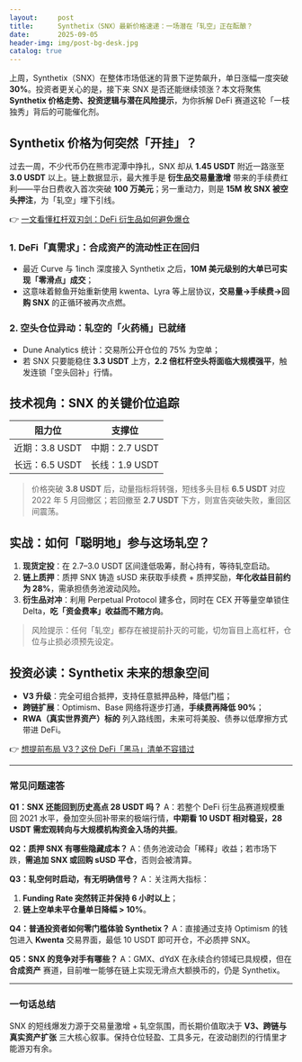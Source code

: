 ```yaml
---
layout:     post
title:      Synthetix（SNX）最新价格速递：一场潜在「轧空」正在酝酿？
date:       2025-09-05
header-img: img/post-bg-desk.jpg
catalog: true
---
```


上周，Synthetix（SNX）在整体市场低迷的背景下逆势飙升，单日涨幅一度突破 **30%**。投资者更关心的是，接下来 SNX 是否还能继续领涨？本文将聚焦 **Synthetix 价格走势、投资逻辑与潜在风险提示**，为你拆解 DeFi 赛道这轮「一枝独秀」背后的可能催化剂。

## Synthetix 价格为何突然「开挂」？

过去一周，不少代币仍在熊市泥潭中挣扎，SNX 却从 **1.45 USDT** 附近一路涨至 **3.0 USDT** 以上。链上数据显示，最大推手是 **衍生品交易量激增** 带来的手续费红利——平台日费收入首次突破 **100 万美元**；另一重动力，则是 **15M 枚 SNX 被空头押注**，为「轧空」埋下引线。

👉 [一文看懂杠杆双刃剑：DeFi 衍生品如何避免爆仓](https://okxdog.com/)

### 1. DeFi「真需求」：合成资产的流动性正在回归
- 最近 Curve 与 1inch 深度接入 Synthetix 之后，**10M 美元级别的大单已可实现「零滑点」成交**；
- 这意味着鲸鱼开始重新使用 kwenta、Lyra 等上层协议，**交易量→手续费→回购 SNX** 的正循环被再次点燃。

### 2. 空头仓位异动：轧空的「火药桶」已就绪
- Dune Analytics 统计：交易所公开仓位的 75% 为空单；
- 若 SNX 只要能稳住 **3.3 USDT** 上方，**2.2 倍杠杆空头将面临大规模强平**，触发连锁「空头回补」行情。

## 技术视角：SNX 的关键价位追踪

| 阻力位 | 支撑位 |
|--------|--------|
| 近期：3.8 USDT | 中期：2.7 USDT |
| 长远：6.5 USDT | 长线：1.9 USDT |

> 价格突破 **3.8 USDT** 后，动量指标将转强，短线多头目标 **6.5 USDT** 对应 2022 年 5 月回撤区；若回撤至 **2.7 USDT** 下方，则宣告突破失败，重回区间震荡。

## 实战：如何「聪明地」参与这场轧空？

1. **现货定投**：在 2.7–3.0 USDT 区间逢低吸筹，耐心持有，等待轧空启动。
2. **链上质押**：质押 SNX 铸造 sUSD 来获取手续费 + 质押奖励，**年化收益目前约为 28%**，需承担债务池波动风险。
3. **衍生品对冲**：利用 Perpetual Protocol 建多仓，同时在 CEX 开等量空单锁住 Delta，**吃「资金费率」收益而不赌方向**。

> 风险提示：任何「轧空」都存在被提前扑灭的可能，切勿盲目上高杠杆，仓位与止损必须预先设定。

## 投资必读：Synthetix 未来的想象空间

- **V3 升级**：完全可组合抵押，支持任意抵押品种，降低门槛；
- **跨链扩展**：Optimism、Base 网络将逐步打通，**手续费再降低 90%**；
- **RWA（真实世界资产）标的** 列入路线图，未来可将美股、债券以低摩擦方式带进 DeFi。

👉 [想提前布局 V3？这份 DeFi「黑马」清单不容错过](https://okxdog.com/)

---

### 常见问题速答

**Q1：SNX 还能回到历史高点 28 USDT 吗？**
A：若整个 DeFi 衍生品赛道规模重回 2021 水平，叠加空头回补带来的极端行情，**中期看 10 USDT 相对稳妥，28 USDT 需宏观转向与大规模机构资金入场的共振**。

**Q2：质押 SNX 有哪些隐藏成本？**
A：债务池波动会「稀释」收益；若市场下跌，**需追加 SNX 或回购 sUSD 平仓**，否则会被清算。

**Q3：轧空何时启动，有无明确信号？**
A：关注两大指标：  
1) **Funding Rate 突然转正并保持 6 小时以上**；  
2) **链上空单未平仓量单日降幅 > 10%**。

**Q4：普通投资者如何零门槛体验 Synthetix？**
A：直接通过支持 Optimism 的钱包进入 **Kwenta** 交易界面，最低 10 USDT 即可开仓，不必质押 SNX。

**Q5：SNX 的竞争对手有哪些？**
A：GMX、dYdX 在永续合约领域已具规模，但在 **合成资产** 赛道，目前唯一能够在链上实现无滑点大额换币的，仍是 Synthetix。

---

### 一句话总结
SNX 的短线爆发力源于交易量激增 + 轧空氛围，而长期价值取决于 **V3、跨链与真实资产扩张** 三大核心叙事。保持仓位轻盈、工具多元，在波动剧烈的行情里才能游刃有余。